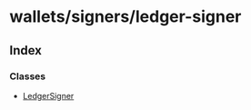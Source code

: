 # wallets/signers/ledger-signer

## Index

### Classes

* [LedgerSigner](../classes/_wallets_signers_ledger_signer_.ledgersigner.md)

